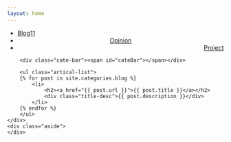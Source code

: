 ```yaml
---
layout: home
---
```


<div class="index-content blog">
    <div class="section">
        <ul class="artical-cate">
            <li class="on"><a href="/blog"><span>Blog11</span></a></li>
            <li style="text-align:center"><a href="#/opinion"><span>Opinion</span></a></li>
            <li style="text-align:right"><a href="#/project"><span>Project</span></a></li>
        </ul>

        <div class="cate-bar"><span id="cateBar"></span></div>

        <ul class="artical-list">
        {% for post in site.categories.blog %}
            <li>
                <h2><a href="{{ post.url }}">{{ post.title }}</a></h2>
                <div class="title-desc">{{ post.description }}</div>
            </li>
        {% endfor %}
        </ul>
    </div>
    <div class="aside">
    </div>
</div>
